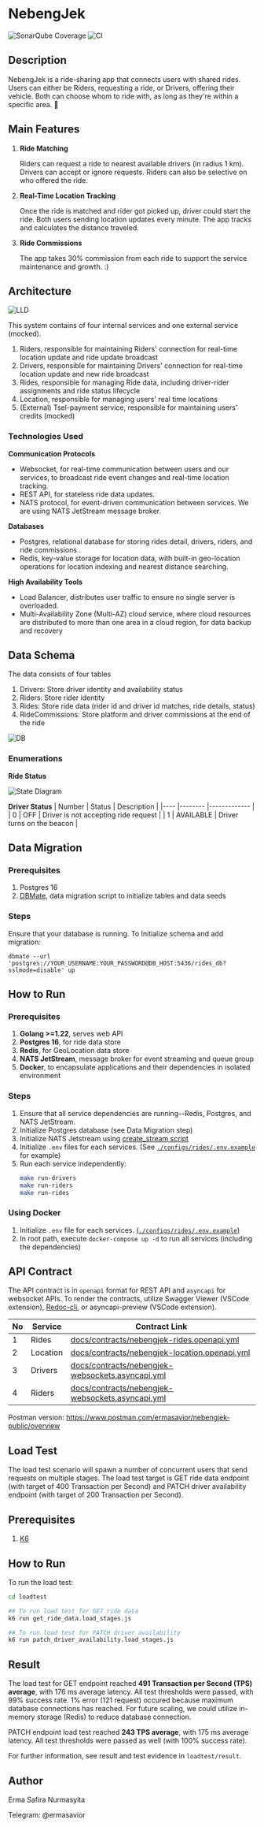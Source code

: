 # NebengJek
![SonarQube Coverage](https://sonarcloud.io/api/project_badges/measure?project=nebengjek-demo_nebengjek&metric=coverage)
![CI](https://github.com/ermasavior/nebeng-jek/actions/workflows/ci.yml/badge.svg)

## Description
NebengJek is a ride-sharing app that connects users with shared rides. Users can either be Riders, requesting a ride, or Drivers, offering their vehicle. Both can choose whom to ride with, as long as they're within a specific area. 🚀

## Main Features
1. __Ride Matching__

    Riders can request a ride to nearest available drivers (in radius 1 km). Drivers can accept or ignore requests. Riders can also be selective on who offered the ride.
2. __Real-Time Location Tracking__

    Once the ride is matched and rider got picked up, driver could start the ride. Both users sending location updates every minute. The app tracks and calculates the distance traveled.
3. __Ride Commissions__
    
    The app takes 30% commission from each ride to support the service maintenance and growth. :)

## Architecture
![LLD](docs/pictures/Nebengjek-LLD.png)

This system contains of four internal services and one external service (mocked).

1. Riders, responsible for maintaining Riders' connection for real-time location update and ride update broadcast
2. Drivers, responsible for maintaining Drivers' connection for real-time location update and new ride broadcast
3. Rides, responsible for managing Ride data, including driver-rider assignments and ride status lifecycle
4. Location, responsible for managing users' real time locations
5. (External) Tsel-payment service, responsible for maintaining users' credits (mocked)

### Technologies Used ###
**Communication Protocols**
- Websocket, for real-time communication between users and our services, to broadcast ride event changes and real-time location tracking.
- REST API, for stateless ride data updates.
- NATS protocol, for event-driven communication between services. We are using NATS JetStream message broker.

**Databases**
- Postgres, relational database for storing rides detail, drivers, riders, and ride commissions .
- Redis, key-value storage for location data, with built-in geo-location operations for location indexing and nearest distance searching.

**High Availability Tools**
- Load Balancer, distributes user traffic to ensure no single server is overloaded.
- Multi-Availability Zone (Multi-AZ) cloud service, where cloud resources are distributed to more than one area in a cloud region, for data backup and recovery

## Data Schema
The data consists of four tables
1. Drivers: Store driver identity and availability status
2. Riders: Store rider identity
3. Rides: Store ride data (rider id and driver id matches, ride details, status)
4. RideCommissions: Store platform and driver commissions at the end of the ride

![DB](docs/pictures/ERD.png)

### Enumerations
__Ride Status__

![State Diagram](docs/pictures/state-diagram.ride-status.png)

__Driver Status__
| Number | Status    | Description 	                        |
|----	 |--------   |-------------	                        |
| 0 	 | OFF       | Driver is not accepting ride request |
| 1  	 | AVAILABLE | Driver turns on the beacon           |


## Data Migration
### Prerequisites
1. Postgres 16
2. [DBMate](https://github.com/amacneil/dbmate), data migration script to initialize tables and data seeds

### Steps
Ensure that your database is running. To Initialize schema and add migration:

```
dbmate --url 'postgres://YOUR_USERNAME:YOUR_PASSWORD@DB_HOST:5436/rides_db?sslmode=disable' up
```

## How to Run
### Prerequisites
1. **Golang >=1.22**, serves web API
2. **Postgres 16**, for ride data store
3. **Redis**, for GeoLocation data store
4. **NATS JetStream**, message broker for event streaming and queue group
5. **Docker**, to encapsulate applications and their dependencies in isolated environment

### Steps

1. Ensure that all service dependencies are running--Redis, Postgres, and NATS JetStream.
2. Initialize Postgres database (see Data Migration step)
3. Initialize NATS Jetstream using [create_stream script](deployments/nats/create_streams.sh)
2. Initialize `.env` files for each services. (See [`./configs/rides/.env.example`](configs/rides/.env.example) for example)
3. Run each service independently:
    ```sh
    make run-drivers
    make run-riders
    make run-rides
    ```

### Using Docker

1. Initialize `.env` file for each services. [(`./configs/rides/.env.example`)](configs/rides/.env.example)
2. In root path, execute `docker-compose up -d` to run all services (including the dependencies)

## API Contract
The API contract is in `openapi` format for REST API and `asyncapi` for websocket APIs. To render the contracts, utilize Swagger Viewer (VSCode extension), [Redoc-cli](https://redocly.com/docs/cli/quickstart), or asyncapi-preview (VSCode extension). 

| No | Service  | Contract Link 	                                                                        |
|----|--------  |-------------	                                                                            |
| 1	 | Rides    | [docs/contracts/nebengjek-rides.openapi.yml](docs/contracts/nebengjek-rides.openapi.yml) |
| 2  | Location | [docs/contracts/nebengjek-location.openapi.yml](docs/contracts/nebengjek-location.openapi.yml) |
| 3  | Drivers  | [docs/contracts/nebengjek-websockets.asyncapi.yml](docs/contracts/nebengjek-websockets.asyncapi.yml) |
| 4  | Riders   | [docs/contracts/nebengjek-websockets.asyncapi.yml](docs/contracts/nebengjek-websockets.asyncapi.yml) |

Postman version: https://www.postman.com/ermasavior/nebengjek-public/overview

## Load Test

The load test scenario will spawn a number of concurrent users that send requests on multiple stages. The load test target is GET ride data endpoint (with target of 400 Transaction per Second) and PATCH driver availability endpoint (with target of 200 Transaction per Second).

## Prerequisites
1. [K6](https://github.com/grafana/k6)

## How to Run
To run the load test:
```sh
cd loadtest

## To run load test for GET ride data
k6 run get_ride_data.load_stages.js

## To run load test for PATCH driver availability
k6 run patch_driver_availability.load_stages.js
```

## Result
The load test for GET endpoint reached __491 Transaction per Second (TPS) average__, with 176 ms average latency. All test thresholds were passed, with 99% success rate. 1% error (121 request) occured because maximum database connections has reached. For future scaling, we could utilize in-memory storage (Redis) to reduce database connection.

PATCH endpoint load test reached __243 TPS average__, with 175 ms average latency. All test thresholds were passed as well (with 100% success rate).

For further information, see result and test evidence in `loadtest/result`. 

## Author
Erma Safira Nurmasyita

Telegram: @ermasavior
